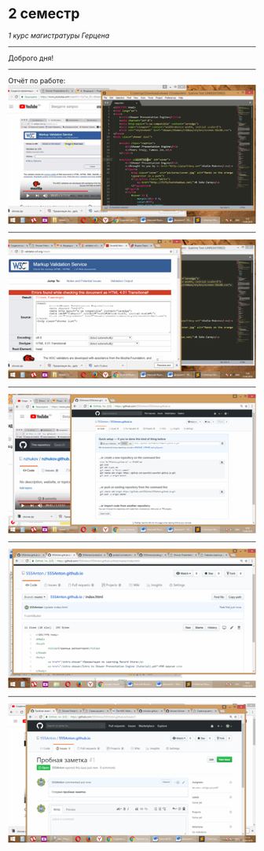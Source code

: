 # 2 семестр
*1 курс магистратуры Герцена*
***
Доброго дня!
***
Отчёт по работе:
![1g.png](https://github.com/555Anton/555Anton.github.io/blob/master/1g.png)
***
![2g.png](https://github.com/555Anton/555Anton.github.io/blob/master/2g.png)
***
![3g.png](https://github.com/555Anton/555Anton.github.io/blob/master/3g.png)
***
![4g.png](https://github.com/555Anton/555Anton.github.io/blob/master/4g.png)
***
![5g.png](https://github.com/555Anton/555Anton.github.io/blob/master/5g.png)

